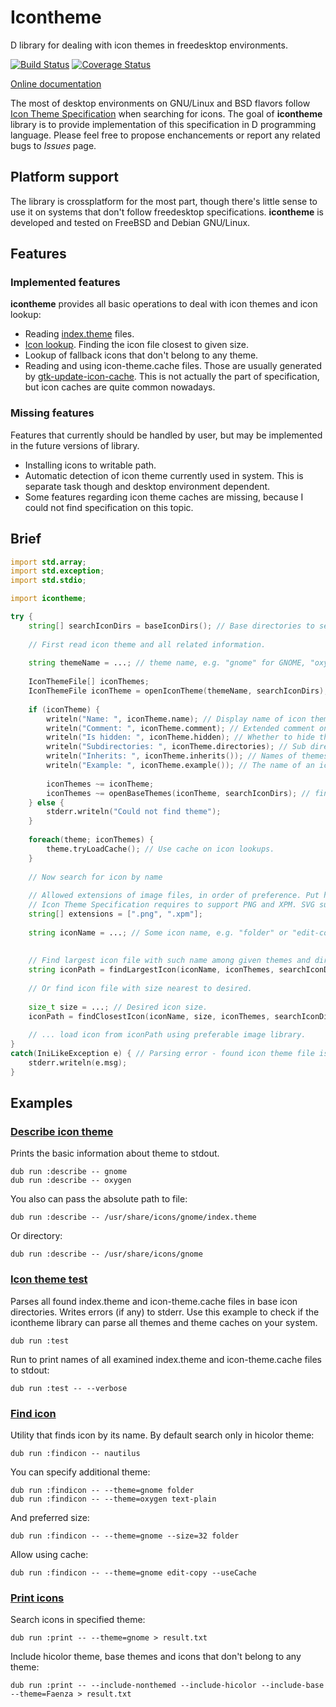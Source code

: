 # Icontheme

D library for dealing with icon themes in freedesktop environments.

[![Build Status](https://travis-ci.org/MyLittleRobo/icontheme.svg?branch=master)](https://travis-ci.org/MyLittleRobo/icontheme) [![Coverage Status](https://coveralls.io/repos/MyLittleRobo/icontheme/badge.svg?branch=master&service=github)](https://coveralls.io/github/MyLittleRobo/icontheme?branch=master)

[Online documentation](https://mylittlerobo.github.io/d-freedesktop/docs/icontheme.html)

The most of desktop environments on GNU/Linux and BSD flavors follow [Icon Theme Specification](http://standards.freedesktop.org/icon-theme-spec/icon-theme-spec-latest.html) when searching for icons.
The goal of **icontheme** library is to provide implementation of this specification in D programming language.
Please feel free to propose enchancements or report any related bugs to *Issues* page.

## Platform support

The library is crossplatform for the most part, though there's little sense to use it on systems that don't follow freedesktop specifications.
**icontheme** is developed and tested on FreeBSD and Debian GNU/Linux.

## Features

### Implemented features

**icontheme** provides all basic operations to deal with icon themes and icon lookup:

* Reading [index.theme](http://standards.freedesktop.org/icon-theme-spec/icon-theme-spec-latest.html#file_formats) files.
* [Icon lookup](http://standards.freedesktop.org/icon-theme-spec/icon-theme-spec-latest.html#icon_lookup). Finding the icon file closest to given size.
* Lookup of fallback icons that don't belong to any theme.
* Reading and using icon-theme.cache files. Those are usually generated by [gtk-update-icon-cache](https://developer.gnome.org/gtk3/stable/gtk-update-icon-cache.html). This is not actually the part of specification, but icon caches are quite common nowadays.

### Missing features

Features that currently should be handled by user, but may be implemented in the future versions of library.

* Installing icons to writable path.
* Automatic detection of icon theme currently used in system. This is separate task though and desktop environment dependent.
* Some features regarding icon theme caches are missing, because I could not find specification on this topic.

## Brief

```d
import std.array;
import std.exception;
import std.stdio;

import icontheme;

try {
    string[] searchIconDirs = baseIconDirs(); // Base directories to search themes and icons
    
    // First read icon theme and all related information.
    
    string themeName = ...; // theme name, e.g. "gnome" for GNOME, "oxygen" for KDE4, etc.
    
    IconThemeFile[] iconThemes;
    IconThemeFile iconTheme = openIconTheme(themeName, searchIconDirs); // Read index.theme file contained description if icon theme.
    
    if (iconTheme) {
        writeln("Name: ", iconTheme.name); // Display name of icon theme.
        writeln("Comment: ", iconTheme.comment); // Extended comment on icon theme.
        writeln("Is hidden: ", iconTheme.hidden); // Whether to hide the theme in a theme selection user interface.
        writeln("Subdirectories: ", iconTheme.directories); // Sub directories of icon theme.
        writeln("Inherits: ", iconTheme.inherits()); // Names of themes the main theme inherits from.
        writeln("Example: ", iconTheme.example()); // The name of an icon that should be used as an example of how this theme looks.
        
        iconThemes ~= iconTheme;
        iconThemes ~= openBaseThemes(iconTheme, searchIconDirs); // find and load themes the main theme inherits from.
    } else {
        stderr.writeln("Could not find theme");
    }
    
    foreach(theme; iconThemes) {
        theme.tryLoadCache(); // Use cache on icon lookups.
    }
    
    // Now search for icon by name
    
    // Allowed extensions of image files, in order of preference. Put here extensions that your application supports.
    // Icon Theme Specification requires to support PNG and XPM. SVG support is optional.
    string[] extensions = [".png", ".xpm"];
    
    string iconName = ...; // Some icon name, e.g. "folder" or "edit-copy".
    
    
    // Find largest icon file with such name among given themes and directories.
    string iconPath = findLargestIcon(iconName, iconThemes, searchIconDirs, extensions);
    
    // Or find icon file with size nearest to desired.
    
    size_t size = ...; // Desired icon size.
    iconPath = findClosestIcon(iconName, size, iconThemes, searchIconDirs, extensions); 
    
    // ... load icon from iconPath using preferable image library.
}
catch(IniLikeException e) { // Parsing error - found icon theme file is invalid or can't be read
    stderr.writeln(e.msg);
}

```
    
## Examples

### [Describe icon theme](examples/describetheme/source/app.d)

Prints the basic information about theme to stdout.

    dub run :describe -- gnome
    dub run :describe -- oxygen

You also can pass the absolute path to file:

    dub run :describe -- /usr/share/icons/gnome/index.theme

Or directory:

    dub run :describe -- /usr/share/icons/gnome

### [Icon theme test](examples/iconthemetest/source/app.d)

Parses all found index.theme and icon-theme.cache files in base icon directories. Writes errors (if any) to stderr.
Use this example to check if the icontheme library can parse all themes and theme caches on your system.

    dub run :test

Run to print names of all examined index.theme and icon-theme.cache files to stdout:

    dub run :test -- --verbose
    
### [Find icon](examples/findicon/source/app.d)

Utility that finds icon by its name.
By default search only in hicolor theme:

    dub run :findicon -- nautilus

You can specify additional theme:

    dub run :findicon -- --theme=gnome folder
    dub run :findicon -- --theme=oxygen text-plain

And preferred size:

    dub run :findicon -- --theme=gnome --size=32 folder

Allow using cache:

    dub run :findicon -- --theme=gnome edit-copy --useCache

### [Print icons](examples/printicons/source/app.d)

Search icons in specified theme:

    dub run :print -- --theme=gnome > result.txt

Include hicolor theme, base themes and icons that don't belong to any theme:

    dub run :print -- --include-nonthemed --include-hicolor --include-base --theme=Faenza > result.txt
